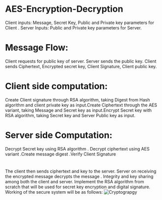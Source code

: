 # AES-Encryption-Decryption 
Client inputs:	 Message, Secret Key, Public and Private key parameters for Client .
Server Inputs: 	 Public and Private key parameters for Server. 
# Message Flow:
  Client requests for public key of server. Server sends the public key. Client sends Ciphertext, Encrypted secret key, Client Signature, Client public key. 
#  Client side computation:
Create Client signature through RSA algorithm, taking Digest from Hash algorithm and client private key as input.Create Ciphertext through the AES variant, taking Message and Secret key as input.Encrypt Secret key with RSA algorithm, taking Secret key and Server Public key as input.
#  Server side Computation:
   Decrypt Secret key using RSA algorithm . Decrypt ciphertext using AES variant .Create message digest .Verify Client Signature
#
The client then sends ciphertext and key to the server. Server on receiving the encrypted message decrypts the message .
Integrity and key sharing among both the client and server. Implement the RSA algorithm from scratch that will be used for secret key encryption and digital signature. Working of the secure system will be as follows:
![Cryptograpgy](https://user-images.githubusercontent.com/84175560/132932017-a94248b4-eeb0-48cf-8dfa-ac7098e8b608.jpg)
